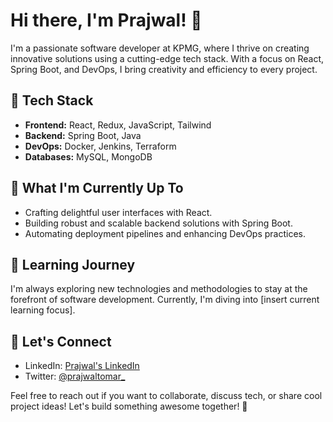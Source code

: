 # Hi there, I'm Prajwal! 👋

I'm a passionate software developer at KPMG, where I thrive on creating innovative solutions using a cutting-edge tech stack. With a focus on React, Spring Boot, and DevOps, I bring creativity and efficiency to every project.

## 🔧 Tech Stack

- **Frontend:** React, Redux, JavaScript, Tailwind
- **Backend:** Spring Boot, Java
- **DevOps:** Docker, Jenkins, Terraform
- **Databases:** MySQL, MongoDB

## 🚀 What I'm Currently Up To

- Crafting delightful user interfaces with React.
- Building robust and scalable backend solutions with Spring Boot.
- Automating deployment pipelines and enhancing DevOps practices.

## 🌱 Learning Journey

I'm always exploring new technologies and methodologies to stay at the forefront of software development. Currently, I'm diving into [insert current learning focus].

## 💬 Let's Connect

- LinkedIn: [Prajwal's LinkedIn]([https://www.linkedin.com/in/your-linkedin/](https://www.linkedin.com/in/prajwal-tomar-9472081a5/))
- Twitter: [@prajwaltomar_]([https://twitter.com/your-twitter-handle](https://twitter.com/PrajwalTomar_))

Feel free to reach out if you want to collaborate, discuss tech, or share cool project ideas! Let's build something awesome together! 🚀

